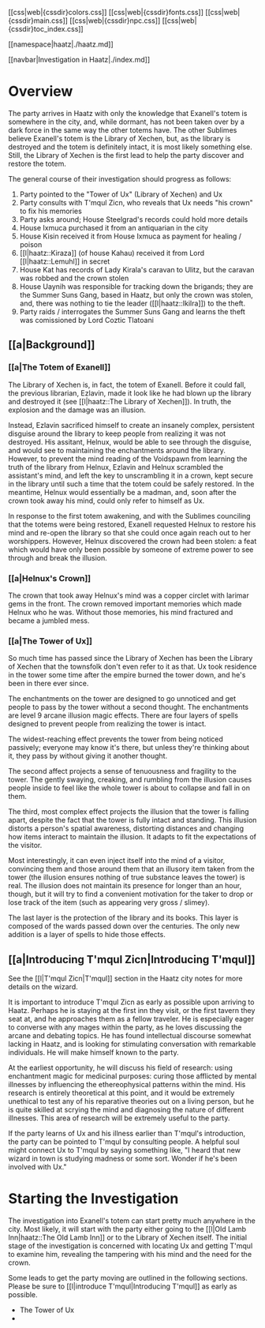 
[[css|web|{cssdir}colors.css]]
[[css|web|{cssdir}fonts.css]]
[[css|web|{cssdir}main.css]]
[[css|web|{cssdir}npc.css]]
[[css|web|{cssdir}toc_index.css]]

[[namespace|haatz|./haatz.md]]

[[navbar|Investigation in Haatz|./index.md]]

# Overview

The party arrives in Haatz with only the knowledge that Exanell's totem is
somewhere in the city, and, while dormant, has not been taken over by a dark
force in the same way the other totems have. The other Sublimes believe
Exanell's totem is the Library of Xechen, but, as the library is destroyed and
the totem is definitely intact, it is most likely something else. Still, the
Library of Xechen is the first lead to help the party discover and restore the
totem.

The general course of their investigation should progress as follows:

1. Party pointed to the "Tower of Ux" (Library of Xechen) and Ux
2. Party consults with T'mqul Zicn, who reveals that Ux needs "his crown" to
fix his memories
3. Party asks around; House Steelgrad's records could hold more details
4. House Ixmuca purchased it from an antiquarian in the city
5. House Kisin received it from House Ixmuca as payment for healing / poison
6. [[l|haatz::Kiraza]] (of house Kahau) received it from Lord
[[l|haatz::Lemuhl]] in secret
7. House Kat has records of Lady Kirala's caravan to Ulitz, but the caravan was
robbed and the crown stolen
8. House Uaynih was responsible for tracking down the brigands; they are the
Summer Suns Gang, based in Haatz, but only the crown was stolen, and, there was
nothing to tie the leader ([[l|haatz::Ikilra]]) to the theft.
9. Party raids / interrogates the Summer Suns Gang and learns the theft was
comissioned by Lord Coztic Tlatoani

## [[a|Background]]

### [[a|The Totem of Exanell]]

The Library of Xechen is, in fact, the totem of Exanell. Before it could fall,
the previous librarian, Ezlavin, made it look like he had blown up the library
and destroyed it (see [[l|haatz::The Library of Xechen]]). In truth, the
explosion and the damage was an illusion.

Instead, Ezlavin sacrificed himself to create an insanely complex, persistent
disguise around the library to keep people from realizing it was not destroyed.
His assitant, Helnux, would be able to see through the disguise, and would see
to maintaining the enchantments around the library. However, to prevent the
mind reading of the Voidspawn from learning the truth of the library from
Helnux, Ezlavin and Helnux scrambled the assistant's mind, and left the key to
unscrambling it in a crown, kept secure in the library until such a time that
the totem could be safely restored. In the meantime, Helnux would essentially
be a madman, and, soon after the crown took away his mind, could only refer to
himself as Ux.

In response to the first totem awakening, and with the Sublimes counciling that
the totems were being restored, Exanell requested Helnux to restore his mind and
re-open the library so that she could once again reach out to her worshippers.
However, Helnux discovered the crown had been stolen: a feat which would have
only been possible by someone of extreme power to see through and break the
illusion.

### [[a|Helnux's Crown]]

The crown that took away Helnux's mind was a copper circlet with larimar gems in
the front. The crown removed important memories which made Helnux who he was.
Without those memories, his mind fractured and became a jumbled mess.

### [[a|The Tower of Ux]]

So much time has passed since the Library of Xechen has been the Library of
Xechen that the townsfolk don't even refer to it as that. Ux took residence in
the tower some time after the empire burned the tower down, and he's been in
there ever since.

The enchantments on the tower are designed to go unnoticed and get people to
pass by the tower without a second thought. The enchantments are level 9
arcane illusion magic effects. There are four layers of spells designed to
prevent people from realizing the tower is intact.

The widest-reaching effect prevents the tower from being noticed passively;
everyone may know it's there, but unless they're thinking about it, they pass
by without giving it another thought.

The second affect projects a sense of tenuousness and fragility to the tower.
The gently swaying, creaking, and rumbling from the illusion causes people
inside to feel like the whole tower is about to collapse and fall in on them.

The third, most complex effect projects the illusion that the tower is falling
apart, despite the fact that the tower is fully intact and standing. This
illusion distorts a person's spatial awareness, distorting distances and
changing how items interact to maintain the illusion. It adapts to fit the
expectations of the visitor.

Most interestingly, it can even inject itself into the mind of a visitor,
convincing them and those around them that an illusory item taken from the tower
(the illusion ensures nothing of true substance leaves the tower) is real. The
illusion does not maintain its presence for longer than an hour, though, but it
will try to find a convenient motivation for the taker to drop or lose track of
the item (such as appearing very gross / slimey).

The last layer is the protection of the library and its books. This layer is
composed of the wards passed down over the centuries. The only new addition is
a layer of spells to hide those effects.

## [[a|Introducing T'mqul Zicn|Introducing T'mqul]]

See the [[l|T'mqul Zicn|T'mqul]] section in the Haatz city notes for more
details on the wizard.

It is important to introduce T'mqul Zicn as early as possible upon arriving to
Haatz. Perhaps he is staying at the first inn they visit, or the first tavern
they seat at, and he approaches them as a fellow traveler. He is especially
eager to converse with any mages within the party, as he loves discussing the
arcane and debating topics. He has found intellectual discourse somewhat lacking
in Haatz, and is looking for stimulating conversation with remarkable
individuals. He will make himself known to the party.

At the earliest opportunity, he will discuss his field of research: using
enchantment magic for medicinal purposes: curing those afflicted by mental
illnesses by influencing the ethereophysical patterns within the mind. His
research is entirely theoretical at this point, and it would be extremely
unethical to test any of his reparative theories out on a living person, but he
is quite skilled at scrying the mind and diagnosing the nature of different
illnesses. This area of research will be extremely useful to the party.

If the party learns of Ux and his illness earlier than T'mqul's introduction,
the party can be pointed to T'mqul by consulting people. A helpful soul might
connect Ux to T'mqul by saying something like, "I heard that new wizard in town
is studying madness or some sort. Wonder if he's been involved with Ux."

# Starting the Investigation

The investigation into Exanell's totem can start pretty much anywhere in the
city. Most likely, it will start with the party either going to the [[l|Old
Lamb Inn|haatz::The Old Lamb Inn]] or to the Library of Xechen itself. The
initial stage of the investigation is concerned with locating Ux and getting
T'mqul to examine him, revealing the tampering with his mind and the need for
the crown.

Some leads to get the party moving are outlined in the following sections.
Please be sure to [[l|introduce T'mqul|Introducing T'mqul]] as early as
possible.

* The Tower of Ux
* 
